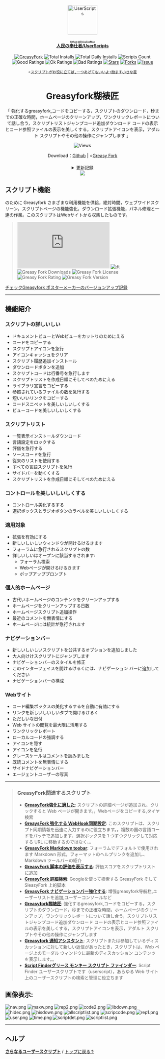 <center><div align="center"><a href="https://github.com/ChinaGodMan" target="_blank">
    <img height="96px" width="96px" src="https://avatars.githubusercontent.com/u/96548841?v=4" alt="UserScripts"></a>
<h4><a href="https://github.com/ChinaGodMan/UserScripts" target="_blank"><ruby>人民の奉仕者/UserScripts<rt>Github:@ChinaGodMan</rt></ruby></a></h4>
<a href="https://greasyfork.org/users/1169082-%E4%BA%BA%E6%B0%91%E7%9A%84%E5%8B%A4%E5%8A%A1%E5%91%98?per_page=200" target="_blank"><img src="https://img.shields.io/static/v1?label=%20&message=GreasyFork&logo=greasyfork&logoColor=white&labelColor=%23670000&color=%23670000&style=for-the-badge" alt="GreasyFork"></a>
<img src="https://img.shields.io/badge/dynamic/json?&label=すべてのスクリプトの合計インストール数&query=$.totalInstalls&logo=greasyfork&logoColor=white&labelColor=%23670000&color=blue&style=for-the-badge&url=https://github.com/ChinaGodMan/UserScriptsHistory/raw/main/total_installs.json" alt="Total Installs">
<img src="https://img.shields.io/badge/dynamic/json?&label=今日のすべてのスクリプトのインストール数&query=$.totalDailyInstalls&logo=greasyfork&logoColor=white&labelColor=%23670000&color=blue&style=for-the-badge&url=https://github.com/ChinaGodMan/UserScriptsHistory/raw/main/total_installs.json" alt="Total Daily Installs">
<img src="https://img.shields.io/badge/dynamic/json?&label=スクリプトの数&query=$.numScripts&logo=greasyfork&logoColor=white&labelColor=%23670000&color=%23670000&style=for-the-badge&url=https://github.com/ChinaGodMan/UserScriptsHistory/raw/main/total_installs.json" alt="Scripts Count"><br>
<img src="https://img.shields.io/badge/dynamic/json?&label=すべての肯定的なレビュー&query=$.totalGoodRatings&logo=greasyfork&logoColor=white&labelColor=%23670000&color=4CAF50&style=for-the-badge&url=https://github.com/ChinaGodMan/UserScriptsHistory/raw/main/total_installs.json" alt="Good Ratings">
<img src="https://img.shields.io/badge/dynamic/json?&label=すべて一般的&query=$.totalOkRatings&logo=greasyfork&logoColor=white&labelColor=%23670000&color=FF9800&style=for-the-badge&url=https://github.com/ChinaGodMan/UserScriptsHistory/raw/main/total_installs.json" alt="Ok Ratings">
<img src="https://img.shields.io/badge/dynamic/json?label=すべての否定的なレビュー&query=$.totalBadRatings&logo=greasyfork&logoColor=white&labelColor=%23670000&color=F44336&style=for-the-badge&url=https://github.com/ChinaGodMan/UserScriptsHistory/raw/main/total_installs.json" alt="Bad Ratings">
<a href="https://github.com/ChinaGodMan/UserScripts" target="_blank"><img src="https://img.shields.io/github/stars/ChinaGodMan/UserScripts?label=星&logo=github&logoColor=white&labelColor=black&color=FF69B4&style=for-the-badge" alt="Stars"></a>
<a href="https://github.com/ChinaGodMan/UserScripts" target="_blank"><img src="https://img.shields.io/github/forks/ChinaGodMan/UserScripts?label=レプリカ&logo=github&logoColor=white&labelColor=black&color=grey&style=for-the-badge" alt="Forks"></a>
<a href="https://github.com/ChinaGodMan/UserScripts/issues" target="_blank"><img src="https://img.shields.io/github/issues/ChinaGodMan/UserScripts?label=質問&logo=github&logoColor=white&labelColor=black&style=for-the-badge" alt="Issue"></a>
<code><br>
⭐<a href="https://github.com/ChinaGodMan/UserScripts" target="_blank">スクリプトがお役に立てば,一つあげてもいいよ↑励ます小さな星</a></code>
</div></center></div></center></div></center></div></center></div></center><img height=6px width="100%" src="https://media.chatgptautorefresh.com/images/separators/gradient-aqua.png?latest">
<center><div align="center">
    <h1>Greasyfork糊裱匠</h1>
    <p>「 強化するgreasyfork,コードをコピーする，スクリプトのダウンロード，秒までの正確な時間，ホームページのクリーンアップ，ワンクリックレポートについて話し合う，スクリプトリストジャンプコード追加ダウンロード コードの表示とコード参照ファイルの表示を美しくする，スクリプトアイコンを表示，アダルト スクリプトやその他の操作にジャンプします 」</p>
    <img src="https://views.whatilearened.today/views/github/497346/hmjz100.svg" alt="Views">
    <p>Download：<a href="https://github.com/ChinaGodMan/UserScripts/tree/main/Script details/greasyfork-utility-toolkit">Github</a> | ⭐<a
            href="https://greasyfork.org/zh-CN/scripts/497346">Greasy
            Fork</a></p><details><summary>更新記録</summary><ul>
<li><strong>2024/8/29 02:37 - Ver: 2.2.0.70</strong> <em>スクリプトの詳細ページ,すべてのスクリプトのリストが追加されました<code>脚本の評価</code>.</em></li>
<li><strong>2024/8/27 13:37 - Ver: 2.2.0.65</strong> <em>互換性を修正.</em></li>
<li><strong>2024/8/26 08:32 - Ver: 2.2.0.62</strong> <em>スクリプトリストの上部にダウンロードボタンを追加しました,クリックしてすべてのスクリプトをダウンロードします</em></li>
<li><strong>2024/8/24 03:23 - Ver: 2.2.0.59</strong></li>
<li>
<p><em>最適化：スクリプト一覧アイコンの表示位置を最適化</em></p>
</li>
<li>
<p><strong>2024/8/23 06:12 - Ver: 2.2.0.57</strong></p>
</li>
<li>
<p><em>最適化：設定インターフェースコードの最適化</em></p>
</li>
<li>
<p><strong>2024/8/20 02:20 - Ver: 2.2.0.53</strong></p>
</li>
<li>
<p><em>修理：モバイルデバイスでスクリプト設定インターフェイスが正しく表示されない問題を修正しました</em></p>
</li>
<li>
<p><strong>2024/8/14 17:43 - Ver: 2.2.0.47</strong></p>
</li>
<li>
<p><em>新しい：ベトナム語言語パックを追加，ありがとうネチズン <a href="https://greasyfork.org/zh-CN/scripts/497346/discussions/255571">RenjiYuusei</a> 翻訳する</em></p>
</li>
<li>
<p><strong>2024/8/13 04:43 - Ver: 2.2.0.44</strong></p>
</li>
<li>
<p><em>新しい：増加 WebHook ページクイックジャンプスクリプト管理</em></p>
</li>
<li>
<p><strong>2024/8/4 22:09 - Ver: 2.2.0.35</strong></p>
</li>
<li>
<p><em>修理：監視ルールの変更により動的監視が失敗する問題を修正しました</em></p>
<ul>
<li><em>監視ルールの追加：<code>user-script-list-section browse-script-list</code></em></li>
</ul>
</li>
<li>
<p><strong>2024/7/20 - Ver: 2.2.0.14</strong></p>
</li>
<li>
<p><em>コピー <a href="https://greasyfork.org/zh-CN/scripts/475722">GreasyFork 最適化</a> 新しい CSS</em></p>
</li>
<li>
<p><strong>2024/7/17 - Ver: 2.2.0.9</strong></p>
</li>
<li>
<p><em>新しい：</em></p>
<ul>
<li><em>増加 <a href="https://greasyfork.org/zh-CN/scripts/475722">GreasyFork 最適化</a> 2列表示のスクリプト</em></li>
<li><em>増加 <a href="https://greasyfork.org/zh-CN/scripts/475722">GreasyFork 最適化</a> ナビゲーションバーを美しくする</em></li>
<li><em>固定ウェブサイトのサイドアクションバーを追加</em></li>
</ul>
</li>
<li>
<p><strong>2024/7/15 - Ver: 2.2.0.8</strong></p>
</li>
<li>
<p><em>新しい：伝統的な言語を完全にサポート</em></p>
</li>
<li>
<p><strong>2024/7/15 - Ver: 2.2.0.7</strong></p>
</li>
<li><em>新しい：</em><ul>
<li><em>サイドナビゲーションバースイッチを追加</em></li>
<li><em>イメージプロキシを追加（有効にすると互換性がありません <a href="https://greasyfork.org/zh-CN/scripts/475722">GreasyFork 最適化</a> 画像の閲覧）</em></li>
</ul>
</li>
<li>
<p><em>修理：</em></p>
<ul>
<li><em>モバイルデバイスで画像がブラウザ外で表示される問題を修正しました</em></li>
<li><em>コード編集時に美化チェックを自動で行うように修正</em></li>
</ul>
</li>
<li>
<p><strong>2024/7/14 - Ver: 2.2.0.6</strong></p>
</li>
<li><em>新しい：</em><ul>
<li><em>ナビゲーションバーの拡張を追加する "もっと"</em></li>
<li><em>増加 <a href="https://greasyfork.org/zh-CN/scripts/467078">Greasy Fork 強化する</a> サイドナビゲーションバーの</em></li>
</ul>
</li>
<li>
<p><em>最適化：複数言語のサポートを改善する</em></p>
</li>
<li>
<p><strong>2024/7/13 - Ver: 2.2.0.5</strong></p>
</li>
<li><em>新しい：</em><ul>
<li><em>自動ログインを追加する <a href="https://greasyfork.org/zh-CN/scripts/475722">GreasyFork 最適化</a></em></li>
</ul>
</li>
<li><em>修理：</em><ul>
<li><em>表示リスト上のスクリプトのインストールステータスを修正</em></li>
</ul>
</li>
<li><em>最適化：複数言語のサポートを改善する</em></li>
</ul></details> 
    <img src="https://raw.gitmirror.com/ChinaGodMan/UserScriptsHistory/main/stats/497346.png">
</div></center>

## スクリプト機能

のために Greasyfork さまざまな利用機能を供給，絶対時間，ウェブワイドスクリーン，スクリプトページの機能強化，ダウンロード拡張機能，パネル修理と一連の作業。このスクリプトはWebサイトから収集したものです。
>![size](https://img.shields.io/github/size/ChinaGodMan/UserScripts/Greasyfork%20Utility%20Toolkit.user.js?color=%23990000)
![dt](https://img.shields.io/greasyfork/dt/497346?color=%23990000&label=Installs)
![Greasy Fork Downloads](https://img.shields.io/greasyfork/dd/497346?color=%23990000)
![Greasy Fork License](https://img.shields.io/greasyfork/l/497346?color=%23990000)
![Greasy Fork Rating](https://img.shields.io/greasyfork/rating-count/497346?color=%23990000)
![Greasy Fork Version](https://img.shields.io/greasyfork/v/497346?color=%23990000)

  <p><a href="#:~:text=アップデート情報">チェックGreasyfork ポスターメーカーのバージョンアップ記録</a></p>

---

## 機能紹介
### スクリプトの詳しいしい

- ドキュメントビューとWebビューをカットりのためにえる
- コードをコピーする
- スクリプトアイコンを急行
- アイコンキャッシュをクリア
- スクリプト履歴追加インストール
- ダウンロードボタンを追加
- スクリプトコードは行番号を急行します
- スクリプトリストを作成日順にそしてべのためにえる
- ライブラリ宣言をコピーする
- 参照されているファイルの数を急行する
- 短いいいリンクをコピーする
- コードスニペットを美しいしいしくする
- ビューコードを美しいしいしくする

### スクリプトリスト

- 一覧表示インストールダウンロード
- 言語設定をロックする
- 評価を急行する
- ソースコードを急行
- 従来のリストを使用する
- すべての言語スクリプトを急行
- サイドバーを動くくする
- スクリプトリストを作成日順にそしてべのためにえる

### コントロールを美しいしいしくする

- コントロール美化するする
- 選択ボックスとラジオボタンのラベルを美しいしいしくする

### 適用対象

- 拡張を有効にする
- 新しいしいしいウィンドウが開けるけるきます
- フォーラムに急行されるスクリプトの数
- 詳しいしいはオープンに該当するされます:
  - フォーラム検索
  - Webページが開けるけるきます
  - ポップアッププロンプト

### 個人的ホームページ

- 古代いホームページのコンテンツをクリーンアップする
- ホームページをクリーンアップする日数
- ホームページスクリプト追加操作
- 最近のコメントを無表情にする
- ホームページには統計が急行されます

### ナビゲーションバー

- 新しいしいしいスクリプトを公共するオプションを追加しました
- 大人向けけスクリプトにジャンプします
- ナビゲーションバーのスタイルを修正
- このインターフェイスを開けるけるくには、ナビゲーション バーに追加してください
- ナビゲーションバーの構成

### Webサイト

- コード編集ボックスの美化するするを自動に有効にする
- リンクを新しいしいしいタブで開けるけるく
- ただしいな日付
- Web サイトの閲覧を最大限に活用する
- ワンクリックレポート
- ローカルコードの強調する
- アイコンを隠す
- アイコンを急行
- グレースケールはコメントを読みました
- 既読コメントを無表情にする
- サイドナビゲーションバー
- エージェントユーザーの写真

---

<!--AUTO_ABOUT_PLEASE_DONT_DELETE_IT-->
> ### GreasyFork関連するスクリプト
> - [**GreasyFork強化に適した**](https://greasyfork.org/scripts/497317): スクリプトの詳細ページが追加され、クリックすると Web ページが開きます。，Webページをコピーする,タイヤ検索
> - [**GreaysFork 強化する WebHook同期設定**](https://greasyfork.org/scripts/506717): このスクリプトは、スクリプト同期情報を迅速に入力するのに役立ちます。，複数の国の言語コードをバッチで追加します，選択ボックスを 1 つずつクリックして対応する URL に移動するのではなく、。
> - [**GreasyFork Markdown toobar**](https://greasyfork.org/scripts/505164): フォーラムでデフォルトで使用されます Markdown 形式，フォーマットのヘルプリンクを追加し、 Markdown ツールバーの紹介
> - [**GreasyFork 脚本の評価を表示する**](https://greasyfork.org/scripts/501119): 評価スコアをスクリプトリストに追加
> - [**GreasyFork 詳細検索**](https://greasyfork.org/scripts/505215): Googleを使って検索する GreasyFork そして SleazyFork 上的脚本 
> - [**GreasyFork ナビゲーションバー強化する**](https://greasyfork.org/scripts/501880): 增强greasyfork导航栏,ユーザーリストを追加,ユーザーコンソールなど
> - [**Greasyfork糊裱匠**](https://greasyfork.org/scripts/497346): 強化するgreasyfork,コードをコピーする，スクリプトのダウンロード，秒までの正確な時間，ホームページのクリーンアップ，ワンクリックレポートについて話し合う，スクリプトリストジャンプコード追加ダウンロード コードの表示とコード参照ファイルの表示を美しくする，スクリプトアイコンを表示，アダルト スクリプトやその他の操作にジャンプします
> - [**Greasyfork 通知アシスタント**](https://greasyfork.org/scripts/506345): スクリプトまたは参加しているディスカッションに対して新しい返信があったとき，スクリプトは、Web ページ上のモーダル ウィンドウに最新のディスカッション コンテンツを表示します。。
> - [**Script Finderグリース モンキー スクリプト ファインダー**](https://greasyfork.org/scripts/498904): Script Finder ユーザースクリプトです（userscript），あらゆる Web サイト上のユーザースクリプトの検索と管理に役立ちます

<!--AUTO_ABOUT_PLEASE_DONT_DELETE_IT-END-->

## 画像表示:

![nav.png](https://s2.loli.net/2024/08/05/ePCZp6TINsnLyht.png)
![maxw.png](https://s2.loli.net/2024/08/05/NuKCdETWZ8epkVO.png)
![rep2.png](https://s2.loli.net/2024/08/05/oBN6yVteI5phWDa.png)
![code2.png](https://s2.loli.net/2024/08/05/7K5uIdoYv3l8LkR.png)
![libdown.png](https://s2.loli.net/2024/08/05/XNcaLeiAxbzvhZu.png)
![hidec.png](https://s2.loli.net/2024/08/05/dPgULVlHmuIiqDC.png)
![hisdown.png](https://s2.loli.net/2024/08/05/kuNwm3VWlhce7sH.png)
![allscriptlist.png](https://s2.loli.net/2024/08/05/Oq9DGAm7FzjpSg6.png)
![scripcode.png](https://s2.loli.net/2024/08/05/g7FXurVS2ynjvab.png)
![rep1.png](https://s2.loli.net/2024/08/05/IbWEv1nFUuXfs4e.png)
![user.png](https://s2.loli.net/2024/08/05/felk9jJKWDMLI54.png)
![time.png](https://s2.loli.net/2024/08/05/9ZTCra3btwQRzqj.png)
![scriptdet.png](https://s2.loli.net/2024/08/05/9pMfdUi2qHDREek.png)
![scriptlist.png](https://s2.loli.net/2024/08/05/3xrMsHPSDtTf8hu.png)

---


<!--AUTO_HELP_PLEASE_DONT_DELETE_IT-->
## ヘルプ
<p><a href="https://github.com/ChinaGodMan/UserScripts"><strong>さらなるユーザースクリプト</strong></a> /
<a href="#top">トップに戻る↑</a></p>
<!--AUTO_HELP_PLEASE_DONT_DELETE_IT-END-->
